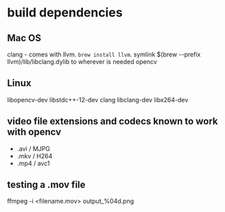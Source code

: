 # build dependencies

## Mac OS
clang  - comes with llvm. `brew install llvm`. symlink $(brew --prefix llvm)/lib/libclang.dylib to wherever is needed
opencv

## Linux
libopencv-dev
libstdc++-12-dev
clang
libclang-dev
libx264-dev

## video file extensions and codecs known to work with opencv
- .avi / MJPG
- .mkv / H264
- .mp4 / avc1

## testing a .mov file
ffmpeg -i <filename.mov> output_%04d.png